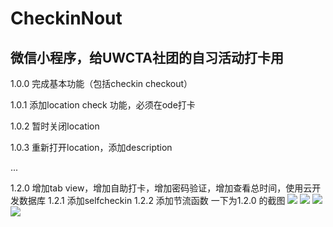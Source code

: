 # CheckinNout
## 微信小程序，给UWCTA社团的自习活动打卡用

1.0.0 完成基本功能（包括checkin checkout）

1.0.1 添加location check 功能，必须在ode打卡

1.0.2 暂时关闭location

1.0.3 重新打开location，添加description

...

1.2.0 增加tab view，增加自助打卡，增加密码验证，增加查看总时间，使用云开发数据库
1.2.1 添加selfcheckin
1.2.2 添加节流函数
一下为1.2.0 的截图
![](/example_pictures/selfCheckIn.png)
![](/example_pictures/searchTime.png)
![](/example_pictures/admin.png)
![](/example_pictures/adminView.png)
